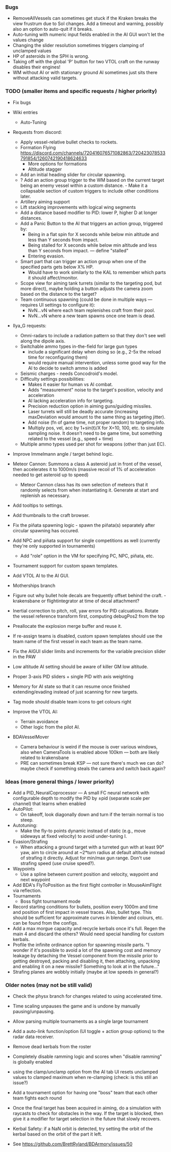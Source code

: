 ### Bugs
- RemoveAllVessels can sometimes get stuck if the Kraken breaks the view frustrum due to SoI changes. Add a timeout and warning, possibly also an option to auto-quit if it breaks.
- Auto-tuning with numeric input fields enabled in the AI GUI won't let the values change
- Changing the slider resolution sometimes triggers clamping of unclamped values
- HP of asteroids in the SPH is wrong.
- Taking off with the global 'P' button for two VTOL craft on the runway disables their engines!
- WM without AI or with stationary ground AI sometimes just sits there without attacking valid targets.


### TODO (smaller items and specific requests / higher priority)
- Fix bugs

- Wiki entries
	- Auto-Tuning

- Requests from discord:
	- Apply vessel-relative bullet checks to rockets.
	- Formation Flying https://discord.com/channels/720416076571082863/720423078533791854/1260742190418624633
		- More options for formations
		- Altitude stagger
	- Add an initial heading slider for circular spawning.
	- ? Add an action group trigger to the WM based on the current target being an enemy vessel within a custom distance. - Make it a collapsable section of custom triggers to include other conditions later.
	- Artillery aiming support
	- Lift stacking improvements with logical wing segments
	- Add a distance based modifier to PID: lower P, higher D at longer distances.
	- Add a Panic Button to the AI that triggers an action group, triggered by:
		- Being in a flat spin for X seconds while below min altitude and less than Y seconds from impact.
		- Being stalled for X seconds while below min altitude and less than Y seconds from impact. — define "stalled"
		- Entering evasion.
	- Smart part that can trigger an action group when one of the specified parts gets below X% HP.
		- Would have to work similarly to the KAL to remember which parts it should affect/monitor.
	- Scope view for aiming tank turrets (similar to the targeting pod, but more direct), maybe holding a button adjusts the camera zoom based on the distance to the target?
	- Team continuous spawning (could be done in multiple ways — requires UI settings to configure it):
		- NvN...vN where each team replenishes craft from their pool.
		- NvN...vN where a new team spawns once one team is dead.

- Ilya_G requests:
	- Omni-radars to include a radiation pattern so that they don't see well along the dipole axis.
	- Switchable ammo types in-the-field for large gun types
		- include a significant delay when doing so (e.g., 2-5x the reload time for reconfiguring them)
		- would require manual intervention, unless some good way for the AI to decide to switch ammo is added
	- Seismic charges - needs Concodroid's model.
	- Difficulty settings possibilities:
		- Makes it easier for human vs AI combat.
		- Adds "measurement" noise to the target's position, velocity and acceleration
		- AI lacking acceleration info for targeting.
		- Precision reduction option in aiming guns/guiding missiles.
		- Laser turrets will still be deadly accurate (increasing maxDeviation would amount to the same thing as targeting jitter).
		- Add noise (fn of game time, not proper random) to targeting info.
		- Multiply pos, vel, acc by 1+sin(t)/X for X=10, 100, etc. to simulate sampling noise. It doesn't need to be game time, but something related to the vessel (e.g., speed + time)
	- Multiple ammo types used per shot for weapons (other than just EC).

- Improve Immelmann angle / target behind logic.
- Meteor Cannon: Summons a class A asteroid just in front of the vessel, then accelerates it to 1000m/s (massive recoil of 1% of acceleration needed to get asteroid up to speed)
	- Meteor Cannon class has its own selection of meteors that it randomly selects from when instantiating it. Generate at start and replenish as necessary.
- Add tooltips to settings.
- Add thumbnails to the craft browser.
- Fix the piñata spawning logic - spawn the piñata(s) separately after circular spawning has occured.
- Add NPC and piñata support for single competitions as well (currently they're only supported in tournaments)
	- Add "role" option in the VM for specifying PC, NPC, piñata, etc.
- Tournament support for custom spawn templates.
- Add VTOL AI to the AI GUI.
- Motherships branch
- Figure out why bullet hole decals are frequently offset behind the craft. - krakensbane or flightintegrator at time of decal attachment?
- Inertial correction to pitch, roll, yaw errors for PID calcuations. Rotate the vessel reference transform first, computing debugPos2 from the top 
- Preallocate the explosion merge buffer and reuse it.
- If re-assign teams is disabled, custom spawn templates should use the team name of the first vessel in each team as the team name.
- Fix the AIGUI slider limits and increments for the variable precision slider in the PAW
- Low altitude AI setting should be aware of killer GM low altitude.
- Proper 3-axis PID sliders + single PID with axis weighting
- Memory for AI state so that it can resume once finished extending/evading instead of just scanning for new targets.
- Tag mode should disable team icons to get colours right
- Improve the VTOL AI:
	- Terrain avoidance
	- Other logic from the pilot AI.

- BDAVesselMover
	- Camera behaviour is weird if the mouse is over various windows, also when CameraTools is enabled above 100km — both are likely related to krakensbane
	- PRE can sometimes break KSP — not sure there's much we can do? maybe check if something steals the camera and switch back again?


### Ideas (more general things / lower priority)
- Add a PID_NeuralCoprocessor — A small FC neural network with configurable depth to modify the PID by ±pid (separate scale per channel) that learns when enabled
- AutoPilot:
	- On takeoff, look diagonally down and turn if the terrain normal is too steep.
- Autotuning:
	- Make the fly-to points dynamic instead of static (e.g., move sideways at fixed velocity) to avoid under-tuning I.
- Evasion/Strafing
	- When attacking a ground target with a turreted gun with at least 90° yaw, aim to circle around at ~2*turn radius at default altitude instead of strafing it directly. Adjust for min/max gun range. Don't use strafing speed (use cruise speed?).
- Waypoints
	- Use a spline between current position and velocity, waypoint and next waypoint 
- Add BDA's FlyToPosition as the first flight controller in MouseAimFlight via reflection.
- Tournaments
	- Boss fight tournament mode
- Record starting conditions for bullets, position every 1000m and time and position of first impact in vessel traces. Also, bullet type. This should be sufficient for approximate curves in blender and colours, etc. can be found from the configs.
- Add a max morgue capacity and recycle kerbals once it's full. Regen the main 4 and discard the others? Would need special handling for custom kerbals.
- Profile the infinite ordinance option for spawning missile parts. "I wonder if it's possible to avoid a lot of the spawning cost and memory leakage by detaching the Vessel component from the missile prior to getting destroyed, packing and disabling it, then attaching, unpacking and enabling it on a new missile? Something to look at in the future..."
- Strafing planes are wobbly initially (maybe at low speeds in general?)


### Older notes (may not be still valid)
- Check the physx branch for changes related to using accelerated time.
- Time scaling unpauses the game and is undone by manually pausing/unpausing.
- Allow parsing multiple tournaments as a single large tournament
- Add a auto-link function/option (UI toggle + action group options) to the radar data receiver.
- Remove dead kerbals from the roster
- Completely disable ramming logic and scores when "disable ramming" is globally enabled
- using the clamp/unclamp option from the AI tab UI resets unclamped values to clamped maximum when re-clamping (check: is this still an issue?)
- Add a tournament option for having one "boss" team that each other team fights each round
- Once the final target has been acquired in aiming, do a simulation with raycasts to check for obstacles in the way. If the target is blocked, then give it a modifier for target selection in the future that slowly recovers.
- Kerbal Safety: if a NaN orbit is detected, try setting the orbit of the kerbal based on the orbit of the part it left.


- See https://github.com/BrettRyland/BDArmory/issues/50